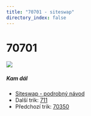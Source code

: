 ```yaml
---
title: "70701 - siteswap"
directory_index: false
---
```


# 70701

![](/animace/siteswap/70701.gif)

##### Kam dál

- [Siteswap - podrobný návod](/siteswap.html "Podrobné vysvětlení siteswapů..")
- Další trik: [711](711.html "Siteswap 711")
- Předchozí trik: [70350](70350.html "Siteswap 70350")

